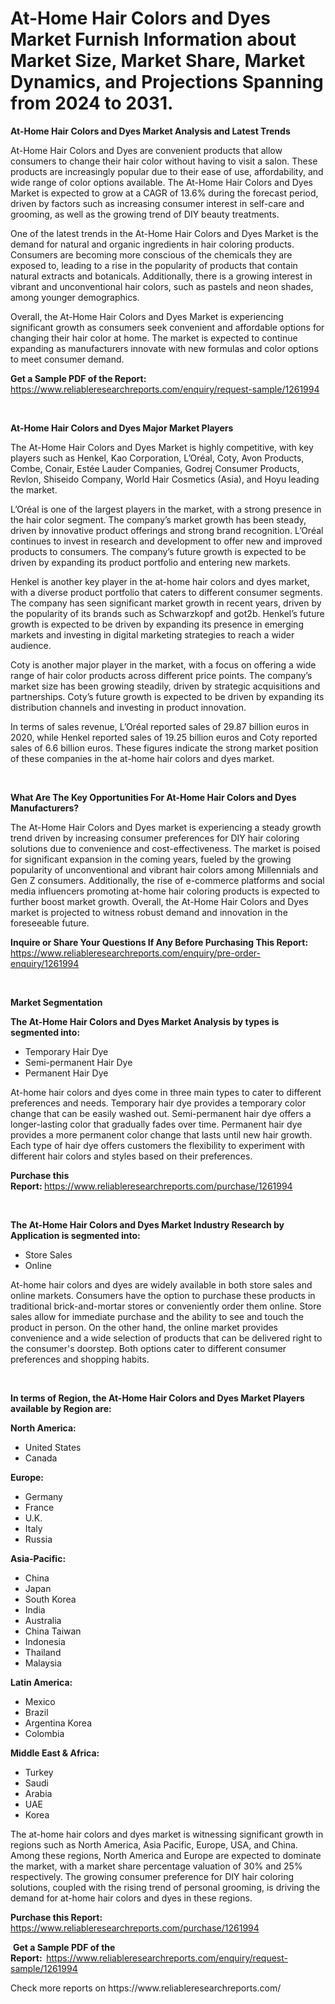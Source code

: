 <p><h1>At-Home Hair Colors and Dyes Market Furnish Information about Market Size, Market Share, Market Dynamics, and Projections Spanning from 2024 to 2031.</h1></p><p><strong>At-Home Hair Colors and Dyes Market Analysis and Latest Trends</strong></p>
<p><p>At-Home Hair Colors and Dyes are convenient products that allow consumers to change their hair color without having to visit a salon. These products are increasingly popular due to their ease of use, affordability, and wide range of color options available. The At-Home Hair Colors and Dyes Market is expected to grow at a CAGR of 13.6% during the forecast period, driven by factors such as increasing consumer interest in self-care and grooming, as well as the growing trend of DIY beauty treatments.</p><p>One of the latest trends in the At-Home Hair Colors and Dyes Market is the demand for natural and organic ingredients in hair coloring products. Consumers are becoming more conscious of the chemicals they are exposed to, leading to a rise in the popularity of products that contain natural extracts and botanicals. Additionally, there is a growing interest in vibrant and unconventional hair colors, such as pastels and neon shades, among younger demographics.</p><p>Overall, the At-Home Hair Colors and Dyes Market is experiencing significant growth as consumers seek convenient and affordable options for changing their hair color at home. The market is expected to continue expanding as manufacturers innovate with new formulas and color options to meet consumer demand.</p></p>
<p><strong>Get a Sample PDF of the Report:&nbsp;</strong> <a href="https://www.reliableresearchreports.com/enquiry/request-sample/1261994">https://www.reliableresearchreports.com/enquiry/request-sample/1261994</a></p>
<p>&nbsp;</p>
<p><strong>At-Home Hair Colors and Dyes Major Market Players</strong></p>
<p><p>The At-Home Hair Colors and Dyes Market is highly competitive, with key players such as Henkel, Kao Corporation, L’Oréal, Coty, Avon Products, Combe, Conair, Estée Lauder Companies, Godrej Consumer Products, Revlon, Shiseido Company, World Hair Cosmetics (Asia), and Hoyu leading the market.</p><p>L’Oréal is one of the largest players in the market, with a strong presence in the hair color segment. The company’s market growth has been steady, driven by innovative product offerings and strong brand recognition. L’Oréal continues to invest in research and development to offer new and improved products to consumers. The company’s future growth is expected to be driven by expanding its product portfolio and entering new markets.</p><p>Henkel is another key player in the at-home hair colors and dyes market, with a diverse product portfolio that caters to different consumer segments. The company has seen significant market growth in recent years, driven by the popularity of its brands such as Schwarzkopf and got2b. Henkel’s future growth is expected to be driven by expanding its presence in emerging markets and investing in digital marketing strategies to reach a wider audience.</p><p>Coty is another major player in the market, with a focus on offering a wide range of hair color products across different price points. The company’s market size has been growing steadily, driven by strategic acquisitions and partnerships. Coty’s future growth is expected to be driven by expanding its distribution channels and investing in product innovation.</p><p>In terms of sales revenue, L’Oréal reported sales of 29.87 billion euros in 2020, while Henkel reported sales of 19.25 billion euros and Coty reported sales of 6.6 billion euros. These figures indicate the strong market position of these companies in the at-home hair colors and dyes market.</p></p>
<p>&nbsp;</p>
<p><strong>What Are The Key Opportunities For At-Home Hair Colors and Dyes Manufacturers?</strong></p>
<p><p>The At-Home Hair Colors and Dyes market is experiencing a steady growth trend driven by increasing consumer preferences for DIY hair coloring solutions due to convenience and cost-effectiveness. The market is poised for significant expansion in the coming years, fueled by the growing popularity of unconventional and vibrant hair colors among Millennials and Gen Z consumers. Additionally, the rise of e-commerce platforms and social media influencers promoting at-home hair coloring products is expected to further boost market growth. Overall, the At-Home Hair Colors and Dyes market is projected to witness robust demand and innovation in the foreseeable future.</p></p>
<p><strong>Inquire or Share Your Questions If Any Before Purchasing This Report:</strong> <a href="https://www.reliableresearchreports.com/enquiry/pre-order-enquiry/1261994">https://www.reliableresearchreports.com/enquiry/pre-order-enquiry/1261994</a></p>
<p>&nbsp;</p>
<p><strong>Market Segmentation</strong></p>
<p><strong>The At-Home Hair Colors and Dyes Market Analysis by types is segmented into:</strong></p>
<p><ul><li>Temporary Hair Dye</li><li>Semi-permanent Hair Dye</li><li>Permanent Hair Dye</li></ul></p>
<p><p>At-home hair colors and dyes come in three main types to cater to different preferences and needs. Temporary hair dye provides a temporary color change that can be easily washed out. Semi-permanent hair dye offers a longer-lasting color that gradually fades over time. Permanent hair dye provides a more permanent color change that lasts until new hair growth. Each type of hair dye offers customers the flexibility to experiment with different hair colors and styles based on their preferences.</p></p>
<p><strong>Purchase this Report:&nbsp;</strong><a href="https://www.reliableresearchreports.com/purchase/1261994">https://www.reliableresearchreports.com/purchase/1261994</a></p>
<p>&nbsp;</p>
<p><strong>The At-Home Hair Colors and Dyes Market Industry Research by Application is segmented into:</strong></p>
<p><ul><li>Store Sales</li><li>Online</li></ul></p>
<p><p>At-home hair colors and dyes are widely available in both store sales and online markets. Consumers have the option to purchase these products in traditional brick-and-mortar stores or conveniently order them online. Store sales allow for immediate purchase and the ability to see and touch the product in person. On the other hand, the online market provides convenience and a wide selection of products that can be delivered right to the consumer's doorstep. Both options cater to different consumer preferences and shopping habits.</p></p>
<p>&nbsp;</p>
<p><strong>In terms of Region, the At-Home Hair Colors and Dyes Market Players available by Region are:</strong></p>
<p>
    <p> <strong> North America: </strong>
        <ul>
            <li>United States</li>
            <li>Canada</li>
        </ul>
        </p> 
    <p> <strong> Europe: </strong>
        <ul>
            <li>Germany</li>
            <li>France</li>
            <li>U.K.</li>
            <li>Italy</li>
            <li>Russia</li>
        </ul>
        </p> 
    <p> <strong> Asia-Pacific: </strong>
        <ul>
            <li>China</li>
            <li>Japan</li>
            <li>South Korea</li>
            <li>India</li>
            <li>Australia</li>
            <li>China Taiwan</li>
            <li>Indonesia</li>
            <li>Thailand</li>
            <li>Malaysia</li>
        </ul>
        </p> 
    <p> <strong> Latin America: </strong>
        <ul>
            <li>Mexico</li>
            <li>Brazil</li>
            <li>Argentina Korea</li>
            <li>Colombia</li>
        </ul>
        </p> 
    <p> <strong> Middle East & Africa: </strong>
        <ul>
            <li>Turkey</li>
            <li>Saudi</li>
            <li>Arabia</li>
            <li>UAE</li>
            <li>Korea</li>
        </ul>
    </p>
    </p>
<p><p>The at-home hair colors and dyes market is witnessing significant growth in regions such as North America, Asia Pacific, Europe, USA, and China. Among these regions, North America and Europe are expected to dominate the market, with a market share percentage valuation of 30% and 25% respectively. The growing consumer preference for DIY hair coloring solutions, coupled with the rising trend of personal grooming, is driving the demand for at-home hair colors and dyes in these regions.</p></p>
<p><strong>Purchase this Report: </strong><a href="https://www.reliableresearchreports.com/purchase/1261994">https://www.reliableresearchreports.com/purchase/1261994</a></p>
<p>&nbsp;<strong>Get a Sample PDF of the Report:&nbsp;&nbsp;</strong><a href="https://www.reliableresearchreports.com/enquiry/request-sample/1261994">https://www.reliableresearchreports.com/enquiry/request-sample/1261994</a></p>
<p><strong></strong></p>
<p>Check more reports on https://www.reliableresearchreports.com/</p>